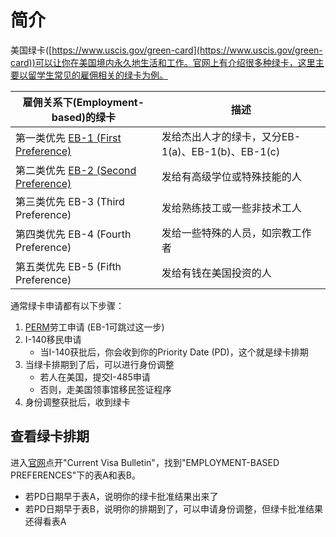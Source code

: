 # 简介
美国绿卡([https://www.uscis.gov/green-card](https://www.uscis.gov/green-card))可以让你在美国境内永久地生活和工作。官网上有介绍很多种绿卡，这里主要以留学生常见的雇佣相关的绿卡为例。

雇佣关系下(Employment-based)的绿卡 | 描述
------------ | -------------
第一类优先 [EB-1 (First Preference)](EB-1.md)  | 发给杰出人才的绿卡，又分EB-1(a)、EB-1(b)、EB-1(c)
第二类优先 [EB-2 (Second Preference)](EB-2.md) | 发给有高级学位或特殊技能的人
第三类优先 EB-3 (Third Preference)  | 发给熟练技工或一些非技术工人
第四类优先 EB-4 (Fourth Preference) | 发给一些特殊的人员，如宗教工作者
第五类优先 EB-5 (Fifth Preference)  | 发给有钱在美国投资的人

通常绿卡申请都有以下步骤：
1. [PERM](https://www.uscis.gov/working-in-the-united-states/permanent-workers)劳工申请 (EB-1可跳过这一步)
2. I-140移民申请
   - 当I-140获批后，你会收到你的Priority Date (PD)，这个就是绿卡排期
3. 当绿卡排期到了后，可以进行身份调整
   - 若人在美国，提交I-485申请
   - 否则，走美国领事馆移民签证程序
4. 身份调整获批后，收到绿卡

## 查看绿卡排期
进入[官网](https://travel.state.gov/content/travel/en/legal/visa-law0/visa-bulletin.html)点开"Current Visa Bulletin"，找到"EMPLOYMENT-BASED PREFERENCES"下的表A和表B。
- 若PD日期早于表A，说明你的绿卡批准结果出来了
- 若PD日期早于表B，说明你的排期到了，可以申请身份调整，但绿卡批准结果还得看表A

